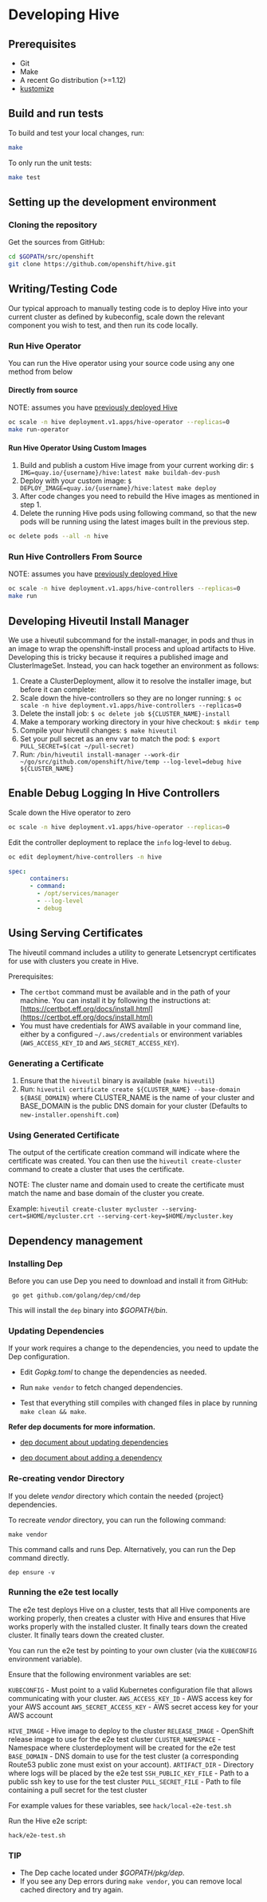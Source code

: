 # Developing Hive

## Prerequisites

- Git
- Make
- A recent Go distribution (>=1.12)
- [kustomize](https://github.com/kubernetes-sigs/kustomize#kustomize)

## Build and run tests

To build and test your local changes, run:

```bash
make
```

To only run the unit tests:

```bash
make test
```

## Setting up the development environment

### Cloning the repository

Get the sources from GitHub:

```bash
cd $GOPATH/src/openshift
git clone https://github.com/openshift/hive.git
```

## Writing/Testing Code

Our typical approach to manually testing code is to deploy Hive into your current cluster as defined by kubeconfig, scale down the relevant component you wish to test, and then run its code locally.

### Run Hive Operator

You can run the Hive operator using your source code using any one method from below

#### Directly from source

NOTE: assumes you have [previously deployed Hive](install.md)

```bash
oc scale -n hive deployment.v1.apps/hive-operator --replicas=0
make run-operator
```

#### Run Hive Operator Using Custom Images

 1. Build and publish a custom Hive image from your current working dir: `$ IMG=quay.io/{username}/hive:latest make buildah-dev-push`
 2. Deploy with your custom image: `$ DEPLOY_IMAGE=quay.io/{username}/hive:latest make deploy`
 3. After code changes you need to rebuild the Hive images as mentioned in step 1.
 4. Delete the running Hive pods using following command, so that the new pods will be running using the latest images built in the previous step.

```bash
oc delete pods --all -n hive
```

### Run Hive Controllers From Source

NOTE: assumes you have [previously deployed Hive](install.md)

```bash
oc scale -n hive deployment.v1.apps/hive-controllers --replicas=0
make run
```

## Developing Hiveutil Install Manager

We use a hiveutil subcommand for the install-manager, in pods and thus in an image to wrap the openshift-install process and upload artifacts to Hive. Developing this is tricky because it requires a published image and ClusterImageSet. Instead, you can hack together an environment as follows:

 1. Create a ClusterDeployment, allow it to resolve the installer image, but before it can complete:
   1. Scale down the hive-controllers so they are no longer running: `$ oc scale -n hive deployment.v1.apps/hive-controllers --replicas=0`
   2. Delete the install job: `$ oc delete job ${CLUSTER_NAME}-install`
 2. Make a temporary working directory in your hive checkout: `$ mkdir temp`
 3. Compile your hiveutil changes: `$ make hiveutil`
 4. Set your pull secret as an env var to match the pod: `$ export PULL_SECRET=$(cat ~/pull-secret)`
 5. Run: `/bin/hiveutil install-manager --work-dir ~/go/src/github.com/openshift/hive/temp --log-level=debug hive ${CLUSTER_NAME}`

## Enable Debug Logging In Hive Controllers

Scale down the Hive operator to zero

```bash
oc scale -n hive deployment.v1.apps/hive-operator --replicas=0
```

Edit the controller deployment to replace the `info` log-level to `debug`.

```bash
oc edit deployment/hive-controllers -n hive
```

```yaml
spec:
      containers:
      - command:
        - /opt/services/manager
        - --log-level
        - debug
```

## Using Serving Certificates

The hiveutil command includes a utility to generate Letsencrypt certificates for use with clusters you create in Hive.

Prerequisites:
* The `certbot` command must be available and in the path of your machine. You can install it by following the instructions at:
  [https://certbot.eff.org/docs/install.html](https://certbot.eff.org/docs/install.html)
* You must have credentials for AWS available in your command line, either by a configured `~/.aws/credentials` or environment variables (`AWS_ACCESS_KEY_ID` and `AWS_SECRET_ACCESS_KEY`).

### Generating a Certificate

1. Ensure that the `hiveutil` binary is available (`make hiveutil`)
2. Run: `hiveutil certificate create ${CLUSTER_NAME} --base-domain ${BASE_DOMAIN}` 
   where CLUSTER_NAME is the name of your cluster and BASE_DOMAIN is the public DNS domain for your cluster (Defaults to `new-installer.openshift.com`)

### Using Generated Certificate

The output of the certificate creation command will indicate where the certificate was created. You can then use the `hiveutil create-cluster` command to
create a cluster that uses the certificate.

NOTE: The cluster name and domain used to create the certificate must match the name and base domain of the cluster you create.

Example:
`hiveutil create-cluster mycluster --serving-cert=$HOME/mycluster.crt --serving-cert-key=$HOME/mycluster.key`


## Dependency management

### Installing Dep

Before you can use Dep you need to download and install it from GitHub:

```
 go get github.com/golang/dep/cmd/dep
```

This will install the `dep` binary into *_$GOPATH/bin_*.

### Updating Dependencies

If your work requires a change to the dependencies, you need to update the Dep configuration.

* Edit *_Gopkg.toml_* to change the dependencies as needed.

* Run `make vendor` to fetch changed dependencies.

* Test that everything still compiles with changed files in place by running `make clean && make`.

**Refer dep documents for more information.**

* [dep document about updating dependencies](https://golang.github.io/dep/docs/daily-dep.html#updating-dependencies)

* [dep document about adding a dependency](https://golang.github.io/dep/docs/daily-dep.html#adding-a-new-dependency)

### Re-creating vendor Directory

If you delete *_vendor_* directory which contain the needed {project} dependencies.

To recreate *_vendor_* directory, you can run the following command:

```
make vendor
```

This command calls and runs Dep.
Alternatively, you can run the Dep command directly.

```
dep ensure -v
```

### Running the e2e test locally

The e2e test deploys Hive on a cluster, tests that all Hive components are working properly, then creates a cluster
with Hive and ensures that Hive works properly with the installed cluster. It finally tears down the created cluster. It finally tears down the created cluster.

You can run the e2e test by pointing to your own cluster (via the `KUBECONFIG` environment variable).

Ensure that the following environment variables are set:

`KUBECONFIG` - Must point to a valid Kubernetes configuration file that allows communicating with your cluster.
`AWS_ACCESS_KEY_ID` - AWS access key for your AWS account
`AWS_SECRET_ACCESS_KEY` - AWS secret access key for your AWS account

`HIVE_IMAGE` - Hive image to deploy to the cluster
`RELEASE_IMAGE` - OpenShift release image to use for the e2e test cluster
`CLUSTER_NAMESPACE` - Namespace where clusterdeployment will be created for the e2e test
`BASE_DOMAIN` - DNS domain to use for the test cluster (a corresponding Route53 public zone must exist on your account).
`ARTIFACT_DIR` - Directory where logs will be placed by the e2e test
`SSH_PUBLIC_KEY_FILE` - Path to a public ssh key to use for the test cluster
`PULL_SECRET_FILE` - Path to file containing a pull secret for the test cluster

For example values for these variables, see `hack/local-e2e-test.sh`

Run the Hive e2e script:

`hack/e2e-test.sh`

### TIP

* The Dep cache located under *_$GOPATH/pkg/dep_*.
* If you see any Dep errors during `make vendor`, you can remove local cached directory and try again.

